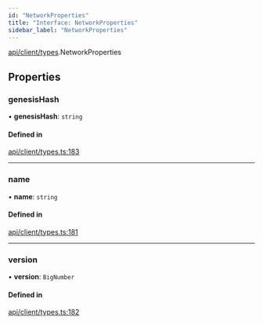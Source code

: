 ```yaml
---
id: "NetworkProperties"
title: "Interface: NetworkProperties"
sidebar_label: "NetworkProperties"
---
```


[api/client/types](../../../../../modules/API/Client/Types/Types.md).NetworkProperties

## Properties

### genesisHash

• **genesisHash**: `string`

#### Defined in

[api/client/types.ts:183](https://github.com/PolymeshAssociation/polymesh-sdk/blob/5b946f904/src/api/client/types.ts#L183)

___

### name

• **name**: `string`

#### Defined in

[api/client/types.ts:181](https://github.com/PolymeshAssociation/polymesh-sdk/blob/5b946f904/src/api/client/types.ts#L181)

___

### version

• **version**: `BigNumber`

#### Defined in

[api/client/types.ts:182](https://github.com/PolymeshAssociation/polymesh-sdk/blob/5b946f904/src/api/client/types.ts#L182)

